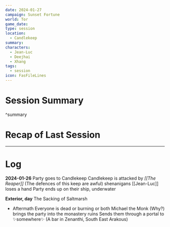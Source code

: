 ```yaml
---
date: 2024-01-27
campaign: Sunset Fortune
world: Tor
game_date: 
type: session
location:
  - Candlekeep
summary: 
characters:
  - Jean-Luc
  - Deejhai
  - Xhang
tags:
  - session
icon: FasFileLines
---
```

# Session Summary

^summary
# Recap of Last Session

---
# Log
**2024-01-26**
Party goes to Candlekeep
Candlekeep is attacked by *[[The Reaper]]* (The defences of this keep are awful)
shenanigans
[[Jean-Luc]] loses a hand
Party ends up on their ship, underwater 

__Exterior, day__
The Sacking of Saltmarsh
 - Aftermath
Everyone is dead or burning or both
Michael the Monk (Why?) brings the party into the monastery ruins
Sends them through a portal to :sparkles:somewhere:sparkles: (A bar in Zenanthi, South East Arakous)